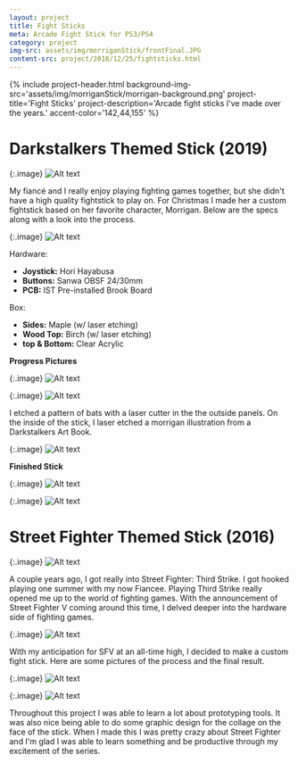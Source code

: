 ```yaml
---
layout: project
title: Fight Sticks
meta: Arcade Fight Stick for PS3/PS4
category: project
img-src: assets/img/morriganStick/frontFinal.JPG
content-src: project/2018/12/25/fightsticks.html
---
```


{% include project-header.html
  background-img-src='assets/img/morriganStick/morrigan-background.png'
  project-title='Fight Sticks'
  project-description='Arcade fight sticks I\'ve made over the years.'
  accent-color='142,44,155'
%}

# Darkstalkers Themed Stick (2019)

{:.image}
![Alt text](assets/img/morriganStick/morrigan-darkstalkers.jpg "My Title")

My fiancé and I really enjoy playing fighting games together, but she didn't
have a high quality fightstick to play on. For Christmas I made her a custom fightstick based on her favorite character, Morrigan. Below are the specs along with a look into the process.

{:.image}
![Alt text](assets/img/morriganStick/frontFinal.JPG "My Title")

Hardware:
* **Joystick:** Hori Hayabusa
* **Buttons:** Sanwa OBSF 24/30mm
* **PCB:** IST Pre-installed Brook Board

Box:
* **Sides:** Maple (w/ laser etching)
* **Wood Top:** Birch (w/ laser etching)
* **top & Bottom:** Clear Acrylic


**Progress Pictures**

{:.image}
![Alt text](assets/img/morriganStick/wood_box.JPG "My Title")

{:.image}
![Alt text](assets/img/morriganStick/box_inside.JPG "My Title")

I etched a pattern of bats with a laser cutter in the the outside panels.
On the inside of the stick, I laser etched a morrigan illustration from a Darkstalkers Art Book.

{:.image}
![Alt text](assets/img/morriganStick/artwork.JPG "My Title")

**Finished Stick**

{:.image}
![Alt text](assets/img/morriganStick/frontFinal.JPG "My Title")

{:.image}
![Alt text](assets/img/morriganStick/inside.JPG "My Title")

# Street Fighter Themed Stick (2016)

{:.image}
![Alt text](assets/img/chun-slight-speed-down.gif "My Title")

A couple years ago, I got really into Street Fighter: Third Strike. I got hooked playing
one summer with my now Fiancee. Playing Third Strike really opened me up to the world of fighting games. With the announcement of Street Fighter V coming around
this time, I delved deeper into the hardware side of fighting games.

{:.image}
![Alt text](assets/img/fs2.jpeg "My Title")

With my anticipation for SFV at an all-time high, I decided to make a custom
fight stick. Here are some pictures of the process and the final result.

{:.image}
![Alt text](assets/img/fs5.jpg "My Title")

{:.image}
![Alt text](assets/img/fs4.jpeg "My Title")

Throughout this project I was able to learn a lot about prototyping tools. It was
also nice being able to do some graphic design for the collage on the face of
the stick. When I made this I was pretty crazy about Street Fighter and I'm glad
I was able to learn something and be productive through my excitement of the series.